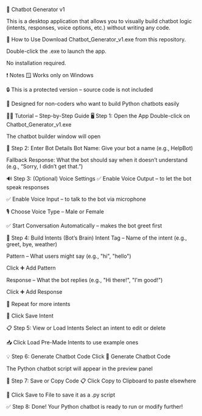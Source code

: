 🤖 Chatbot Generator v1

This is a desktop application that allows you to visually build chatbot logic (intents, responses, voice options, etc.) without writing any code.

🚀 How to Use
Download Chatbot_Generator_v1.exe from this repository.

Double-click the .exe to launch the app.

No installation required.

❗ Notes
🪟 Works only on Windows

🔒 This is a protected version – source code is not included

🧠 Designed for non-coders who want to build Python chatbots easily

🧑‍🏫 Tutorial – Step-by-Step Guide
🖥️ Step 1: Open the App
Double-click on Chatbot_Generator_v1.exe

The chatbot builder window will open

🤖 Step 2: Enter Bot Details
Bot Name: Give your bot a name (e.g., HelpBot)

Fallback Response: What the bot should say when it doesn’t understand (e.g., “Sorry, I didn’t get that.”)

🔊 Step 3: (Optional) Voice Settings
✅ Enable Voice Output – to let the bot speak responses

✅ Enable Voice Input – to talk to the bot via microphone

🎙 Choose Voice Type – Male or Female

✅ Start Conversation Automatically – makes the bot greet first

🧠 Step 4: Build Intents (Bot’s Brain)
Intent Tag – Name of the intent (e.g., greet, bye, weather)

Pattern – What users might say (e.g., "hi", "hello")

Click ➕ Add Pattern

Response – What the bot replies (e.g., "Hi there!", "I'm good!")

Click ➕ Add Response

🔄 Repeat for more intents

💾 Click Save Intent

📋 Step 5: View or Load Intents
Select an intent to edit or delete

📥 Click Load Pre-Made Intents to use example ones

💡 Step 6: Generate Chatbot Code
Click 🚀 Generate Chatbot Code

The Python chatbot script will appear in the preview panel

💾 Step 7: Save or Copy Code
📋 Click Copy to Clipboard to paste elsewhere

💾 Click Save to File to save it as a .py script

✅ Step 8: Done!
Your Python chatbot is ready to run or modify further!

